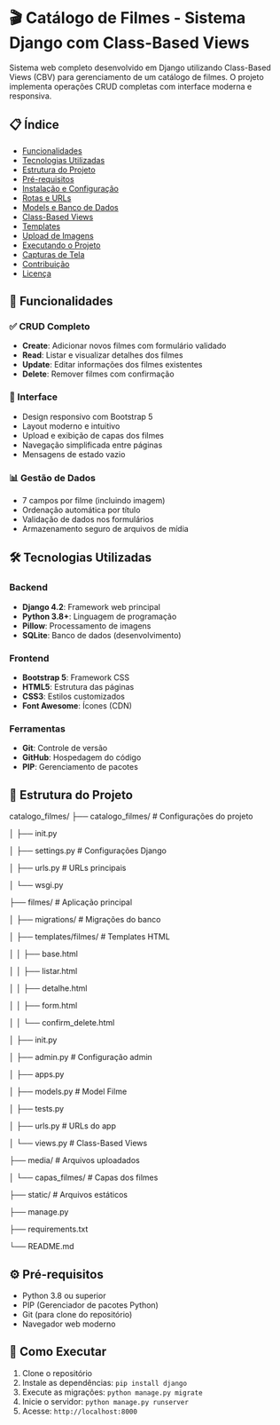 # 🎬 Catálogo de Filmes - Sistema Django com Class-Based Views

Sistema web completo desenvolvido em Django utilizando Class-Based Views (CBV) para gerenciamento de um catálogo de filmes. O projeto implementa operações CRUD completas com interface moderna e responsiva.

## 📋 Índice

- [Funcionalidades](#-funcionalidades)
- [Tecnologias Utilizadas](#-tecnologias-utilizadas)
- [Estrutura do Projeto](#-estrutura-do-projeto)
- [Pré-requisitos](#-pré-requisitos)
- [Instalação e Configuração](#-instalação-e-configuração)
- [Rotas e URLs](#-rotas-e-urls)
- [Models e Banco de Dados](#-models-e-banco-de-dados)
- [Class-Based Views](#-class-based-views)
- [Templates](#-templates)
- [Upload de Imagens](#-upload-de-imagens)
- [Executando o Projeto](#-executando-o-projeto)
- [Capturas de Tela](#-capturas-de-tela)
- [Contribuição](#-contribuição)
- [Licença](#-licença)

## 🚀 Funcionalidades

### ✅ CRUD Completo
- **Create**: Adicionar novos filmes com formulário validado
- **Read**: Listar e visualizar detalhes dos filmes
- **Update**: Editar informações dos filmes existentes
- **Delete**: Remover filmes com confirmação

### 🎨 Interface
- Design responsivo com Bootstrap 5
- Layout moderno e intuitivo
- Upload e exibição de capas dos filmes
- Navegação simplificada entre páginas
- Mensagens de estado vazio

### 📊 Gestão de Dados
- 7 campos por filme (incluindo imagem)
- Ordenação automática por título
- Validação de dados nos formulários
- Armazenamento seguro de arquivos de mídia

## 🛠️ Tecnologias Utilizadas

### Backend
- **Django 4.2**: Framework web principal
- **Python 3.8+**: Linguagem de programação
- **Pillow**: Processamento de imagens
- **SQLite**: Banco de dados (desenvolvimento)

### Frontend
- **Bootstrap 5**: Framework CSS
- **HTML5**: Estrutura das páginas
- **CSS3**: Estilos customizados
- **Font Awesome**: Ícones (CDN)

### Ferramentas
- **Git**: Controle de versão
- **GitHub**: Hospedagem do código
- **PIP**: Gerenciamento de pacotes

## 📁 Estrutura do Projeto
catalogo_filmes/
├── catalogo_filmes/ # Configurações do projeto

│ ├── init.py

│ ├── settings.py # Configurações Django

│ ├── urls.py # URLs principais

│ └── wsgi.py

├── filmes/ # Aplicação principal

│ ├── migrations/ # Migrações do banco

│ ├── templates/filmes/ # Templates HTML

│ │ ├── base.html

│ │ ├── listar.html

│ │ ├── detalhe.html

│ │ ├── form.html

│ │ └── confirm_delete.html

│ ├── init.py

│ ├── admin.py # Configuração admin

│ ├── apps.py

│ ├── models.py # Model Filme

│ ├── tests.py

│ ├── urls.py # URLs do app

│ └── views.py # Class-Based Views

├── media/ # Arquivos uploadados

│ └── capas_filmes/ # Capas dos filmes

├── static/ # Arquivos estáticos

├── manage.py

├── requirements.txt

└── README.md


## ⚙️ Pré-requisitos

- Python 3.8 ou superior
- PIP (Gerenciador de pacotes Python)
- Git (para clone do repositório)
- Navegador web moderno

## 🎯 Como Executar

1. Clone o repositório
2. Instale as dependências: `pip install django`
3. Execute as migrações: `python manage.py migrate`
4. Inicie o servidor: `python manage.py runserver`
5. Acesse: `http://localhost:8000`

